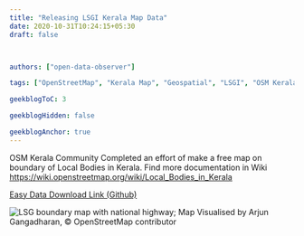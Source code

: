 ```yaml
---
title: "Releasing LSGI Kerala Map Data"
date: 2020-10-31T10:24:15+05:30
draft: false



authors: ["open-data-observer"]

tags: ["OpenStreetMap", "Kerala Map", "Geospatial", "LSGI", "OSM Kerala", "Wikidata"]

geekblogToC: 3

geekblogHidden: false

geekblogAnchor: true
---
```

OSM Kerala Community Completed an effort of make a free map on boundary of Local Bodies in Kerala. Find more documentation in Wiki https://wiki.openstreetmap.org/wiki/Local_Bodies_in_Kerala

[Easy Data Download Link (Github)](https://github.com/opendatakerala/lsg-kerala-data/releases)

![LSG boundary map with national highway; Map Visualised by Arjun Gangadharan, © OpenStreetMap contributor](https://i.imgur.com/VMXb8gO.jpg "LSG boundary map with national highway; Map Visualised by Arjun Gangadharan, © OpenStreetMap contributor")
